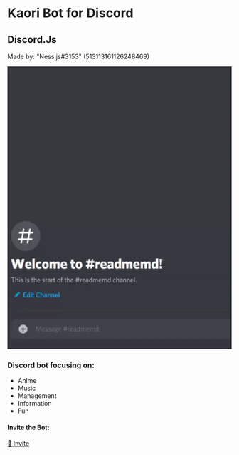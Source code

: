 # Kaori Bot for Discord

## Discord.Js

Made by: "Ness.js#3153" (513113161126248469)

![Preview](https://github.com/BestNessPT/BotKaoriDiscord/blob/master/readme.gif)

### Discord bot focusing on:
 
 * Anime
 * Music
 * Management
 * Information
 * Fun

#### Invite the Bot:

[💌 Invite](https://discord.com/api/oauth2/authorize?client_id=730092279326441574&permissions=8&scope=bot)
